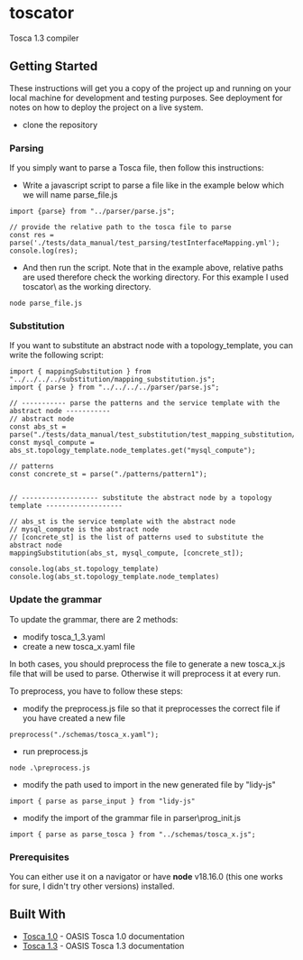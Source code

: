 # toscator

Tosca 1.3 compiler

## Getting Started

These instructions will get you a copy of the project up and running on your local machine for development and testing purposes. See deployment for notes on how to deploy the project on a live system.
* clone the repository 

### Parsing

If you simply want to parse a Tosca file, then follow this instructions:
* Write a javascript script to parse a file like in the example below which we will name parse_file.js

```
import {parse} from "../parser/parse.js";

// provide the relative path to the tosca file to parse
const res = parse('./tests/data_manual/test_parsing/testInterfaceMapping.yml');
console.log(res);
```

* And then run the script. Note that in the example above, relative paths are used therefore check the working directory. For this example I used toscator\ as the working directory.

```
node parse_file.js
```

### Substitution

If you want to substitute an abstract node with a topology_template, you can write the following script:

```
import { mappingSubstitution } from "../../../../substitution/mapping_substitution.js";
import { parse } from "../../../../parser/parse.js";

// ----------- parse the patterns and the service template with the abstract node -----------
// abstract node
const abs_st = parse("./tests/data_manual/test_substitution/test_mapping_substitution/abstractNode.yml");
const mysql_compute = abs_st.topology_template.node_templates.get("mysql_compute");

// patterns
const concrete_st = parse("./patterns/pattern1");


// ------------------- substitute the abstract node by a topology template -------------------

// abs_st is the service template with the abstract node
// mysql_compute is the abstract node
// [concrete_st] is the list of patterns used to substitute the abstract node
mappingSubstitution(abs_st, mysql_compute, [concrete_st]);

console.log(abs_st.topology_template)
console.log(abs_st.topology_template.node_templates)
```

### Update the grammar

To update the grammar, there are 2 methods:
* modify tosca_1_3.yaml
* create a new tosca_x.yaml file

In both cases, you should preprocess the file to generate a new tosca_x.js file that will be used to parse. Otherwise it will preprocess it at every run.

To preprocess, you have to follow these steps:
* modify the preprocess.js file so that it preprocesses the correct file if you have created a new file
```
preprocess("./schemas/tosca_x.yaml");
```
* run preprocess.js
```
node .\preprocess.js
```
* modify the path used to import in the new generated file by "lidy-js"
```
import { parse as parse_input } from "lidy-js"
```
* modify the import of the grammar file in parser\prog_init.js 
```
import { parse as parse_tosca } from "../schemas/tosca_x.js";
```

### Prerequisites

You can either use it on a navigator or have **node** v18.16.0 (this one works for sure, I didn't try other versions) installed.

## Built With

* [Tosca 1.0](http://docs.oasis-open.org/tosca/TOSCA-Simple-Profile-YAML/v1.3/TOSCA-Simple-Profile-YAML-v1.0.pdf) - OASIS Tosca 1.0 documentation
* [Tosca 1.3](http://docs.oasis-open.org/tosca/TOSCA-Simple-Profile-YAML/v1.0/TOSCA-Simple-Profile-YAML-v1.3.pdf) - OASIS Tosca 1.3 documentation 